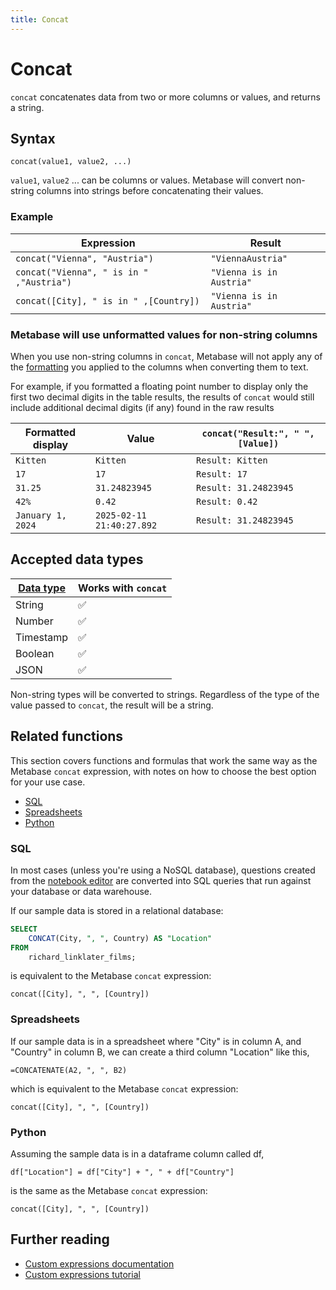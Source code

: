 ```yaml
---
title: Concat
---
```


# Concat

`concat` concatenates data from two or more columns or values, and returns a string.

## Syntax

```
concat(value1, value2, ...)
```

`value1`, `value2` ... can be columns or values. Metabase will convert non-string columns into strings before concatenating their values.

### Example

| Expression                               | Result                   |
| ---------------------------------------- | ------------------------ |
| `concat("Vienna", "Austria")`            | `"ViennaAustria"`        |
| `concat("Vienna", " is in " ,"Austria")` | `"Vienna is in Austria"` |
| `concat([City], " is in " ,[Country])`   | `"Vienna is in Austria"` |

### Metabase will use unformatted values for non-string columns

When you use non-string columns in `concat`, Metabase will not apply any of the [formatting](../../../data-modeling/formatting.md) you applied to the columns when converting them to text.

For example, if you formatted a floating point number to display only the first two decimal digits in the table results, the results of `concat` would still include additional decimal digits (if any) found in the raw results

| Formatted display | Value                     | `concat("Result:", " ", [Value])` |
| ----------------- | ------------------------- | --------------------------------- |
| `Kitten`          | `Kitten`                  | `Result: Kitten`                  |
| `17`              | `17`                      | `Result: 17`                      |
| `31.25`           | `31.24823945`             | `Result: 31.24823945`             |
| `42%`             | `0.42`                    | `Result: 0.42`                    |
| `January 1, 2024` | `2025-02-11 21:40:27.892` | `Result: 31.24823945`             |

## Accepted data types

| [Data type](https://www.metabase.com/learn/grow-your-data-skills/data-fundamentals/data-types-overview#examples-of-data-types) | Works with `concat` |
| ------------------------------------------------------------------------------------------------------------------------------ | ------------------- |
| String                                                                                                                         | ✅                  |
| Number                                                                                                                         | ✅                  |
| Timestamp                                                                                                                      | ✅                  |
| Boolean                                                                                                                        | ✅                  |
| JSON                                                                                                                           | ✅                  |

Non-string types will be converted to strings. Regardless of the type of the value passed to `concat`, the result will be a string.

## Related functions

This section covers functions and formulas that work the same way as the Metabase `concat` expression, with notes on how to choose the best option for your use case.

- [SQL](#sql)
- [Spreadsheets](#spreadsheets)
- [Python](#python)

### SQL

In most cases (unless you're using a NoSQL database), questions created from the [notebook editor](https://www.metabase.com/glossary/notebook_editor) are converted into SQL queries that run against your database or data warehouse.

If our sample data is stored in a relational database:

```sql
SELECT
    CONCAT(City, ", ", Country) AS "Location"
FROM
    richard_linklater_films;
```

is equivalent to the Metabase `concat` expression:

```
concat([City], ", ", [Country])
```

### Spreadsheets

If our sample data is in a spreadsheet where "City" is in column A, and "Country" in column B, we can create a third column "Location" like this,

```
=CONCATENATE(A2, ", ", B2)
```

which is equivalent to the Metabase `concat` expression:

```
concat([City], ", ", [Country])
```

### Python

Assuming the sample data is in a dataframe column called df,

```
df["Location"] = df["City"] + ", " + df["Country"]
```

is the same as the Metabase `concat` expression:

```
concat([City], ", ", [Country])
```

## Further reading

- [Custom expressions documentation](../expressions.md)
- [Custom expressions tutorial](https://www.metabase.com/learn/questions/custom-expressions)
